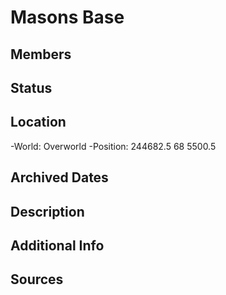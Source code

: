 # Masons Base

## Members

## Status

## Location
-World: Overworld
-Position: 244682.5 68 5500.5

## Archived Dates

## Description

## Additional Info

## Sources
